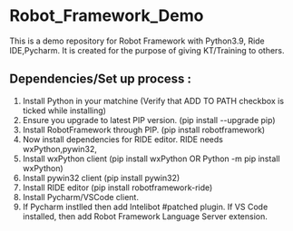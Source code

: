 # Robot_Framework_Demo
This is a demo repository for Robot Framework with Python3.9, Ride IDE,Pycharm.
It is created for the purpose of giving KT/Training to others.

Dependencies/Set up process :
-----------------------------
1) Install Python in your matchine (Verify that ADD TO PATH checkbox is ticked while installing)
2) Ensure you upgrade to latest PIP version. (pip install --upgrade pip)
3) Install RobotFramework through PIP. (pip install robotframework)
4) Now install dependencies for RIDE editor. RIDE needs wxPython,pywin32,
  1) Install wxPython client (pip install wxPython OR Python -m pip install wxPython)
  2) Install pywin32 client (pip install pywin32)
5) Install RIDE editor (pip install robotframework-ride)
6) Install Pycharm/VSCode client.
7) If Pycharm instlled then add Intelibot #patched plugin.
   If VS Code installed, then add Robot Framework Language Server extension.